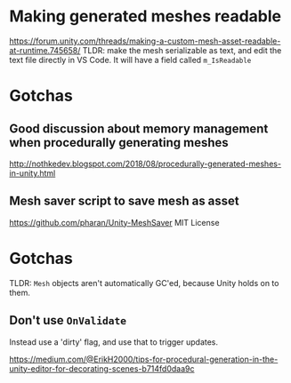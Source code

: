 # Making generated meshes readable
https://forum.unity.com/threads/making-a-custom-mesh-asset-readable-at-runtime.745658/
TLDR: make the mesh serializable as text, and edit the text file directly in VS Code. It will have a field called `m_IsReadable`

# Gotchas

## Good discussion about memory management when procedurally generating meshes

http://nothkedev.blogspot.com/2018/08/procedurally-generated-meshes-in-unity.html

## Mesh saver script to save mesh as asset

https://github.com/pharan/Unity-MeshSaver
MIT License

# Gotchas
TLDR: `Mesh` objects aren't automatically GC'ed, because Unity holds on to them.

## Don't use `OnValidate`

Instead use a 'dirty' flag, and use that to trigger updates.

https://medium.com/@ErikH2000/tips-for-procedural-generation-in-the-unity-editor-for-decorating-scenes-b714fd0daa9c
